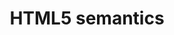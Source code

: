 ---
title: "HTML5 semantics"
description: "This includes support for `<article>`, `<aside>`, `<details>`, `<figcaption>`, `<figure>`, `<footer>`, `<header>`, `<main>`, `<mark>`, `<nav>`, `<section>`, `<summary>`, `<time>` elements."
category: html
keywords: article, aside, details, figcaption, figure, footer, header, main, mark, nav, section, summary, time
last_test_date: "2019-07-29"
test_url: "/tests/html-semantics.html"
test_results_url: "https://app.emailonacid.com/app/acidtest/fel5GW8SquYS9SWxQHu5Z9s0IeTpLZcnf5ghDEqQFf5Je/list"
stats: {
    apple-mail: {
        macos: {
            "10.3":"y"
        },
        ios: {
            "10.3":"y",
            "12.4":"y"
        }
    },
    gmail: {
        desktop-webmail: {
            "2019-07":"a #2"
        },
        ios: {
            "2019-07":"a #2"
        },
        android: {
            "2019-07":"a #2"
        },
        mobile-webmail: {
            "2020-02":"a #2"
        }
    },
    orange: {
        desktop-webmail: {
            "2019-07":"y"
        },
        ios: {
            "2019-07":"y"
        },
        android: {
            "2019-07":"a #3"
        }
    },
    outlook: {
        windows: {
            "2003":"n",
            "2007":"n",
            "2010":"n",
            "2013":"n",
            "2016":"n",
            "2019":"n"
        },
        windows-10-mail: {
            "2020-01":"n"
        },
        macos: {
            "2011":"y",
            "2016":"y"
        },
        outlook-com: {
            "2019-07":"a #1 #4"
        },
        ios: {
            "2019-07":"a #1 #4"
        },
        android: {
            "2019-07":"a #1 #4"
        }
    },
    samsung-email: {
        android: {
            "6.0":"y"
        }
    },
    sfr: {
        desktop-webmail: {
            "2019-07":"y"
        },
        ios: {
            "2019-07":"y"
        },
        android: {
            "2019-07":"y"
        }
    },
    thunderbird: {
        macos: {
            "60.3":"y"
        }
    },
    aol: {
        desktop-webmail: {
            "2020-01":"n #4"
        },
        ios: {
            "2020-01":"n #4"
        },
        android: {
            "2020-01":"n #4"
        }
    },
    yahoo: {
        desktop-webmail: {
            "2019-07":"n #4"
        },
        ios: {
            "2019-07":"n #4"
        },
        android: {
            "2019-07":"n #4"
        }
    },
    protonmail: {
        desktop-webmail: {
            "2020-03":"y"
        },
        ios: {
            "2020-03":"y"
        },
        android: {
            "2020-03":"y"
        }
    }
}
notes_by_num: {
    "1": "Partial. Only `<time>` is supported.",
    "2": "Partial. `<details>`, `<main>`, `<nav>` and `<summary>` are not supported. Opening and closing tags are replaced by `<u></u>`.",
    "3": "Partial. `<article>` is not supported.",
    "4": "Unsupported opening and closing tags are stripped."
}
---